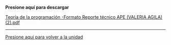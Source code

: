 **Presione aquí para descargar**

[Teoría de la programación -Formato Reporte técnico APE (VALERIA AGILA) (2).pdf](https://github.com/user-attachments/files/23247428/Teoria.de.la.programacion.-Formato.Reporte.tecnico.APE.VALERIA.AGILA.2.pdf)

-------------------------------------------------

[Presione aqui para volver a la unidad](Unidad1.md)
